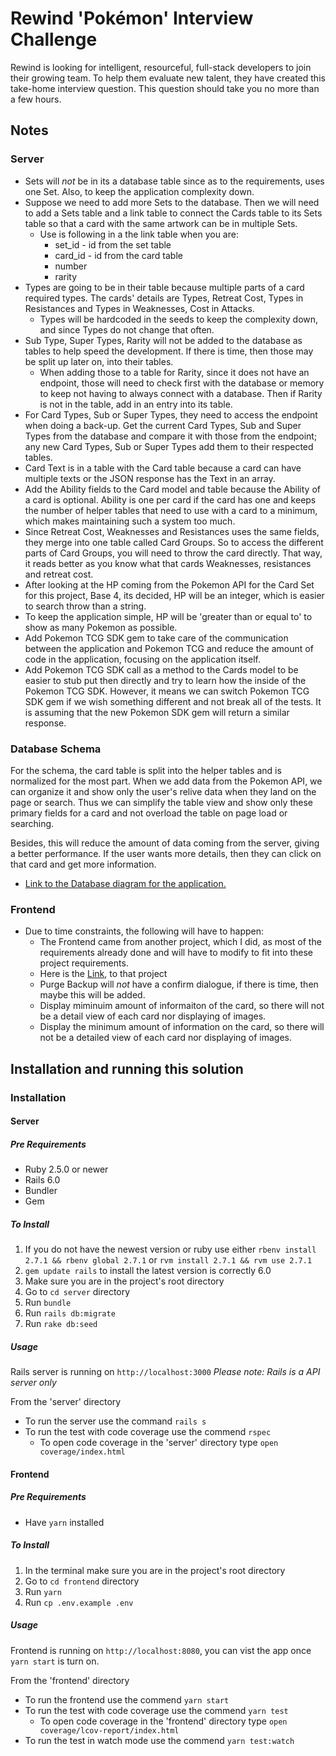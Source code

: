 # Rewind 'Pokémon' Interview Challenge

Rewind is looking for intelligent, resourceful, full-stack developers to join their growing team. To help them evaluate new talent, they have created this take-home interview question. This question should take you no more than a few hours.

## Notes

### Server

- Sets will _not_ be in its a database table since as to the requirements, uses one Set. Also, to keep the application complexity down.
- Suppose we need to add more Sets to the database. Then we will need to add a Sets table and a link table to connect the Cards table to its Sets table so that a card with the same artwork can be in multiple Sets.
  - Use is following in a the link table when you are:
    - set_id - id from the set table
    - card_id - id from the card table
    - number
    - rarity
- Types are going to be in their table because multiple parts of a card required types. The cards' details are Types, Retreat Cost, Types in Resistances and Types in Weaknesses, Cost in Attacks.
  - Types will be hardcoded in the seeds to keep the complexity down, and since Types do not change that often.
- Sub Type, Super Types, Rarity will not be added to the database as tables to help speed the development. If there is time, then those may be split up later on, into their tables.
  - When adding those to a table for Rarity, since it does not have an endpoint, those will need to check first with the database or memory to keep not having to always connect with a database. Then if Rarity is not in the table, add in an entry into its table.
- For Card Types, Sub or Super Types, they need to access the endpoint when doing a back-up. Get the current Card Types, Sub and Super Types from the database and compare it with those from the endpoint; any new Card Types, Sub or Super Types add them to their respected tables.
- Card Text is in a table with the Card table because a card can have multiple texts or the JSON response has the Text in an array.
- Add the Ability fields to the Card model and table because the Ability of a card is optional. Ability is one per card if the card has one and keeps the number of helper tables that need to use with a card to a minimum, which makes maintaining such a system too much.
- Since Retreat Cost, Weaknesses and Resistances uses the same fields, they merge into one table called Card Groups. So to access the different parts of Card Groups, you will need to throw the card directly. That way, it reads better as you know what that cards Weaknesses, resistances and retreat cost.
- After looking at the HP coming from the Pokemon API for the Card Set for this project, Base 4, its decided, HP will be an integer, which is easier to search throw than a string.
- To keep the application simple, HP will be 'greater than or equal to' to show as many Pokemon as possible.
- Add Pokemon TCG SDK gem to take care of the communication between the application and Pokemon TCG and reduce the amount of code in the application, focusing on the application itself.
- Add Pokemon TCG SDK call as a method to the Cards model to be easier to stub put then directly and try to learn how the inside of the Pokemon TCG SDK. However, it means we can switch Pokemon TCG SDK gem if we wish something different and not break all of the tests. It is assuming that the new Pokemon SDK gem will return a similar response.

### Database Schema

For the schema, the card table is split into the helper tables and is normalized for the most part. When we add data from the Pokemon API, we can organize it and show only the user's relive data when they land on the page or search. Thus we can simplify the table view and show only these primary fields for a card and not overload the table on page load or searching.

Besides, this will reduce the amount of data coming from the server, giving a better performance. If the user wants more details, then they can click on that card and get more information.

- [Link to the Database diagram for the application.](https://photos.app.goo.gl/7SyxD7cw4uwXdkWm9)

### Frontend

- Due to time constraints, the following will have to happen:
  - The Frontend came from another project, which I did, as most of the requirements already done and will have to modify to fit into these project requirements.
  - Here is the [Link](https://github.com/SpiritBreaker226/nfl-rushing/tree/master/frontend), to that project
  - Purge Backup will _not_ have a confirm dialogue, if there is time, then maybe this will be added.
  - Display miminuim amount of informaiton of the card, so there will not be a detail view of each card nor displaying of images.
  - Display the minimum amount of information on the card, so there will not be a detailed view of each card nor displaying of images.

## Installation and running this solution

### Installation

#### Server

##### Pre Requirements

- Ruby 2.5.0 or newer
- Rails 6.0
- Bundler
- Gem

##### To Install

1. If you do not have the newest version or ruby use either `rbenv install 2.7.1 && rbenv global 2.7.1`
   or `rvm install 2.7.1 && rvm use 2.7.1`
2. `gem update rails` to install the latest version is correctly 6.0
3. Make sure you are in the project's root directory
4. Go to `cd server` directory
5. Run `bundle`
6. Run `rails db:migrate`
7. Run `rake db:seed`

##### Usage

Rails server is running on `http://localhost:3000`
_Please note: Rails is a API server only_

From the 'server' directory

- To run the server use the command `rails s`
- To run the test with code coverage use the commend `rspec`
  - To open code coverage in the 'server' directory type `open coverage/index.html`

#### Frontend

##### Pre Requirements

- Have `yarn` installed

##### To Install

1. In the terminal make sure you are in the project's root directory
2. Go to `cd frontend` directory
3. Run `yarn`
4. Run `cp .env.example .env`

##### Usage

Frontend is running on `http://localhost:8080`, you can vist the app once `yarn start` is turn on.

From the 'frontend' directory

- To run the frontend use the commend `yarn start`
- To run the test with code coverage use the commend `yarn test`
  - To open code coverage in the 'frontend' directory type `open coverage/lcov-report/index.html`
- To run the test in watch mode use the commend `yarn test:watch`
